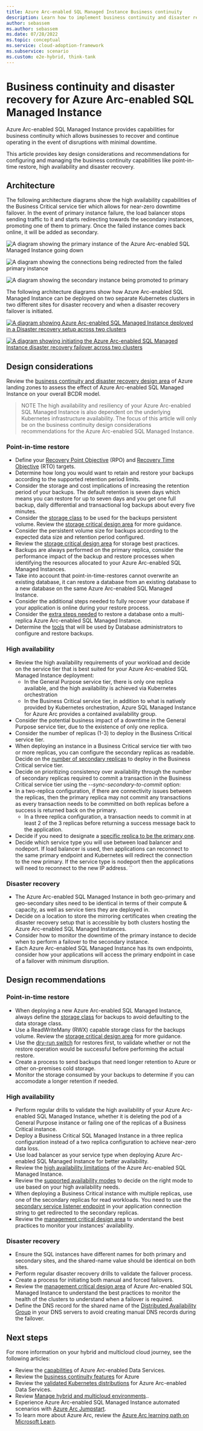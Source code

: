 ```yaml
---
title: Azure Arc-enabled SQL Managed Instance Business continuity
description: Learn how to implement business continuity and disaster recovery for Azure Arc-enabled SQL Managed Instance.
author: sebassem
ms.author: sebassem
ms.date: 07/28/2022
ms.topic: conceptual
ms.service: cloud-adoption-framework
ms.subservice: scenario
ms.custom: e2e-hybrid, think-tank
---
```


# Business continuity and disaster recovery for Azure Arc-enabled SQL Managed Instance

Azure Arc-enabled SQL Managed Instance provides capabilities for business continuity which allows businesses to recover and continue operating in the event of disruptions with minimal downtime.

This article provides key design considerations and recommendations for configuring and managing the business continuity capabilities like point-in-time restore, high availability and disaster recovery.

## Architecture

The following architecture diagrams show the high availability capabilities of the Business Critical service tier which allows for near-zero downtime failover. In the event of primary instance failure, the load balancer stops sending traffic to it and starts redirecting towards the secondary instances, promoting one of them to primary. Once the failed instance comes back online, it will be added as secondary.

  ![A diagram showing the primary instance of the Azure Arc-enabled SQL Managed Instance going down](./media/arc-enabled-sqlmi-ha-1.png)

  ![A diagram showing the connections being redirected from the failed primary instance](./media/arc-enabled-sqlmi-ha-2.png)

  ![A diagram showing the secondary instance being promoted to primary](./media/arc-enabled-sqlmi-ha-3.png)

The following architecture diagrams show how Azure Arc-enabled SQL Managed Instance can be deployed on two separate Kubernetes clusters in two different sites for disaster recovery and when a disaster recovery failover is initiated.

  [ ![A diagram showing Azure Arc-enabled SQL Managed Instance deployed in a Disaster recovery setup across two clusters](./media/arc-enabled-sqlmi-dr1.png)](./media/arc-enabled-sqlmi-dr1.png#lightbox)

  [ ![A diagram showing initiating the Azure Arc-enabled SQL Managed Instance disaster recovery failover across two clusters](./media/arc-enabled-sqlmi-dr2.png)](./media/arc-enabled-sqlmi-dr2.png#lightbox)

## Design considerations

Review the [business continuity and disaster recovery design area](/azure/cloud-adoption-framework/ready/landing-zone/design-area/management-business-continuity-disaster-recovery) of Azure landing zones to assess the effect of Azure Arc-enabled SQL Managed Instance on your overall BCDR model.

>NOTE
>The high availability and resiliency of your Azure Arc-enabled SQL Managed Instance is also dependent on the underlying Kubernetes infrastructure availability. The focus of this article will only be on the business continuity design considerations recommendations for the Azure Arc-enabled SQL Managed Instance.
### Point-in-time restore

- Define your [Recovery Point Objective](/azure/cloud-adoption-framework/manage/considerations/protect#recovery-point-objectives-rpo) (RPO) and [Recovery Time Objective](/azure/cloud-adoption-framework/manage/considerations/protect#recovery-time-objectives-rto) (RTO) targets.
- Determine how long you would want to retain and restore your backups according to the supported retention period limits.
- Consider the storage and cost implications of increasing the retention period of your backups. The default retention is seven days which means you can restore for up to seven days and you get one full backup, daily differential and transactional log backups about every five minutes.
- Consider the [storage class](/azure/azure-arc/data/storage-configuration#database-instance-storage-configuration) to be used for the backups persistent volume. Review the [storage critical design area](./eslz-arc-datasvc-sqlmi-storage-disciplines.md) for more guidance.
- Consider the persistent volume size for backups according to the expected data size and retention period configured.
- Review the [storage critical design area](./eslz-arc-datasvc-sqlmi-storage-disciplines.md) for storage best practices.
- Backups are always performed on the primary replica, consider the performance impact of the backup and restore processes when identifying the resources allocated to your Azure Arc-enabled SQL Managed Instances.
- Take into account that point-in-time-restores cannot overwrite an existing database, it can restore a database from an existing database to a new database on the same Azure Arc-enabled SQL Managed Instance.
- Consider the additional steps needed to fully recover your database if your application is online during your restore process.
- Consider the [extra steps needed](/azure/azure-arc/data/managed-instance-high-availability#restoring-a-database-onto-a-multi-replica-instance) to restore a database onto a multi-replica Azure Arc-enabled SQL Managed Instance.
- Determine the [tools](/azure/azure-arc/data/connect-managed-instance) that will be used by Database administrators to configure and restore backups.

### High availability

- Review the high availability requirements of your workload and decide on the service tier that is best suited for your Azure Arc-enabled SQL Managed Instance deployment:
  - In the General Purpose service tier, there is only one replica available, and the high availability is achieved via Kubernetes orchestration
  - In the Business Critical service tier, in addition to what is natively provided by Kubernetes orchestration, Azure SQL Managed Instance for Azure Arc provides a contained availability group.
- Consider the potential business impact of a downtime in the General Purpose service tier, due to the existence of only one replica.
- Consider the number of replicas (1-3) to deploy in the Business Critical service tier.
- When deploying an instance in a Business Critical service tier with two or more replicas, you can configure the secondary replicas as readable. Decide on the [number of secondary replicas](/azure/azure-arc/data/configure-managed-instance#configure-readable-secondaries) to deploy in the Business Critical service tier.
- Decide on prioritizing consistency over availability through the number of secondary replicas required to commit a transaction in the Business Critical service tier using the _--sync-secondary-to-commit_ option:
- In a two-replica configuration, if there are connectivity issues between the replicas, then the primary replica may not commit any transactions as every transaction needs to be committed on both replicas before a success is returned back on the primary.
  - In a three replica configuration, a transaction needs to commit in at least 2 of the 3 replicas before returning a success message back to the application.
- Decide if you need to designate a [specific replica to be the primary one](/azure/azure-arc/data/managed-instance-high-availability#preferred-primary-replica).
- Decide which service type you will use between load balancer and nodeport. If load balancer is used, then applications can reconnect to the same primary endpoint and Kubernetes will redirect the connection to the new primary. If the service type is nodeport then the applications will need to reconnect to the new IP address.
`` 

### Disaster recovery

- The Azure Arc-enabled SQL Managed Instance in both geo-primary and geo-secondary sites need to be identical in terms of their compute & capacity, as well as service tiers they are deployed in.
- Decide on a location to store the mirroring certificates when creating the disaster recovery setup that is accessible by both clusters hosting the Azure Arc-enabled SQL Managed Instances.
- Consider how to monitor the downtime of the primary instance to decide when to perform a failover to the secondary instance.
- Each Azure Arc-enabled SQL Managed Instance has its own endpoints, consider how your applications will access the primary endpoint in case of a failover with minimum disruption.

## Design recommendations

### Point-in-time restore

- When deploying a new Azure Arc-enabled SQL Managed Instance, always define the [storage class](/azure/azure-arc/data/storage-configuration#database-instance-storage-configuration) for backups to avoid defaulting to the data storage class.
- Use a ReadWriteMany (RWX) capable storage class for the backups volume. Review the [storage critical design area](./eslz-arc-datasvc-sqlmi-storage-disciplines.md) for more guidance.
- Use the [dry-run switch](/azure/azure-arc/data/point-in-time-restore#create-a-database-from-a-point-in-time-using-az-cli) for restores first, to validate whether or not the restore operation would be successful before performing the actual restore.
- Create a process to send backups that need longer retention to Azure or other on-premises cold storage.
- Monitor the storage consumed by your backups to determine if you can accomodate a longer retention if needed.

### High availability

- Perform regular drills to validate the high availability of your Azure Arc-enabled SQL Managed Instance, whether it is deleting the pod of a General Purpose instance or failing one of the replicas of a Business Critical instance.
- Deploy a Business Critical SQL Managed Instance in a three replica configuration instead of a two replica configuration to achieve near-zero data loss.
- Use load balancer as your service type when deploying Azure Arc-enabled SQL Managed Instance for better availability.
- Review the [high availability limitations](/azure/azure-arc/data/managed-instance-high-availability#limitations) of the Azure Arc-enabled SQL Managed Instance.
- Review the [supported availability modes](/sql/database-engine/availability-groups/windows/availability-modes-always-on-availability-groups) to decide on the right mode to use based on your high availability needs.
- When deploying a Business Critical instance with multiple replicas, use one of the secondary replicas for read workloads. You need to use the [secondary service listener endpoint](/azure/azure-arc/data/managed-instance-high-availability#get-the-primary-and-secondary-endpoints-and-ag-status) in your application connection string to get redirected to the secondary replicas.
- Review the [management critical design area](./eslz-arc-datasvc-sqlmi-management-disciplines.md) to understand the best practices to monitor your instances' availability.

### Disaster recovery

- Ensure the SQL instances have different names for both primary and secondary sites, and the shared-name value should be identical on both sites.
- Perform regular disaster recovery drills to validate the failover process.
- Create a process for initiating both manual and forced failovers.
- Review the [management critical design area](./eslz-arc-datasvc-sqlmi-management-disciplines.md) of Azure Arc-enabled SQL Managed Instance to understand the best practices to monitor the health of the clusters to understand when a failover is required.
- Define the DNS record for the shared name of the [Distributed Availability Group](/sql/database-engine/availability-groups/windows/distributed-availability-groups) in your DNS servers to avoid creating manual DNS records during the failover.

## Next steps

For more information on your hybrid and multicloud cloud journey, see the following articles:

- Review the [capabilities](/azure/azure-arc/data/overview) of Azure Arc-enabled Data Services.
- Review the [business continuity features](/azure/azure-arc/data/managed-instance-business-continuity-overview) for Azure
- Review the [validated Kubernetes distributions](/azure/azure-arc/data/validation-program) for Azure Arc-enabled Data Services.
- Review [Manage hybrid and multicloud environments](/azure/cloud-adoption-framework/scenarios/hybrid/manage)..
- Experience Azure Arc-enabled SQL Managed Instance automated scenarios with [Azure Arc Jumpstart](https://azurearcjumpstart.io/azure_arc_jumpstart/azure_arc_data/).
- To learn more about Azure Arc, review the [Azure Arc learning path on Microsoft Learn](/learn/paths/manage-hybrid-infrastructure-with-azure-arc/).
